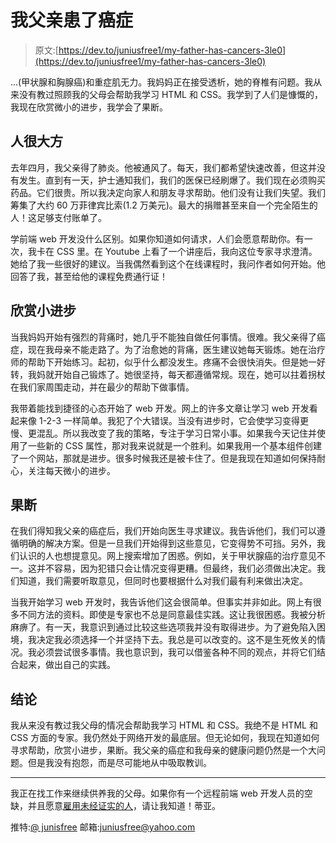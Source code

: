 # 我父亲患了癌症

> 原文:[https://dev.to/juniusfree1/my-father-has-cancers-3le0](https://dev.to/juniusfree1/my-father-has-cancers-3le0)

...(甲状腺和胸腺癌)和重症肌无力。我妈妈正在接受透析，她的脊椎有问题。我从来没有教过照顾我的父母会帮助我学习 HTML 和 CSS。我学到了人们是慷慨的，我现在欣赏微小的进步，我学会了果断。

## **人很大方**

去年四月，我父亲得了肺炎。他被通风了。每天，我们都希望快速改善，但这并没有发生。直到有一天，护士通知我们，我们的医保已经刷爆了。我们现在必须购买药品。它们很贵。所以我决定向家人和朋友寻求帮助。他们没有让我们失望。我们筹集了大约 60 万菲律宾比索(1.2 万美元)。最大的捐赠甚至来自一个完全陌生的人！这足够支付账单了。

学前端 web 开发没什么区别。如果你知道如何请求，人们会愿意帮助你。有一次，我卡在 CSS 里。在 Youtube 上看了一个讲座后，我向这位专家寻求澄清。她给了我一些很好的建议。当我偶然看到这个在线课程时，我问作者如何开始。他回答了我，甚至给他的课程免费通行证！

## **欣赏小进步**

当我妈妈开始有强烈的背痛时，她几乎不能独自做任何事情。很难。我父亲得了癌症，现在我母亲不能走路了。为了治愈她的背痛，医生建议她每天锻炼。她在治疗师的帮助下开始练习。起初，似乎什么都没发生。疼痛不会很快消失。但是她一好转，我妈就开始自己锻炼了。她很坚持，每天都遵循常规。现在，她可以拄着拐杖在我们家周围走动，并在最少的帮助下做事情。

我带着能找到捷径的心态开始了 web 开发。网上的许多文章让学习 web 开发看起来像 1-2-3 一样简单。我犯了个大错误。当没有进步时，它会使学习变得更慢、更混乱。所以我改变了我的策略，专注于学习日常小事。如果我今天记住并使用了一些新的 CSS 属性，那对我来说就是一个胜利。如果我用一个基本组件创建了一个网站，那就是进步。很多时候我还是被卡住了。但是我现在知道如何保持耐心，关注每天微小的进步。

## **果断**

在我们得知我父亲的癌症后，我们开始向医生寻求建议。我告诉他们，我们可以遵循明确的解决方案。但是一旦我们开始得到这些意见，它变得势不可挡。另外，我们认识的人也想提意见。网上搜索增加了困惑。例如，关于甲状腺癌的治疗意见不一。这并不容易，因为犯错只会让情况变得更糟。但最终，我们必须做出决定。我们知道，我们需要听取意见，但同时也要根据什么对我们最有利来做出决定。

当我开始学习 web 开发时，我告诉他们这会很简单。但事实并非如此。网上有很多不同方法的资料。即使是专家也不总是同意最佳实践。这让我很困惑。我被分析麻痹了。有一天，我意识到通过比较这些选项我并没有取得进步。为了避免陷入困境，我决定我必须选择一个并坚持下去。我总是可以改变的。这不是生死攸关的情况。我必须尝试很多事情。我也意识到，我可以借鉴各种不同的观点，并将它们结合起来，做出自己的实践。

## **结论**

我从来没有教过我父母的情况会帮助我学习 HTML 和 CSS。我绝不是 HTML 和 CSS 方面的专家。我仍然处于网络开发的最底层。但无论如何，我现在知道如何寻求帮助，欣赏小进步，果断。我父亲的癌症和我母亲的健康问题仍然是一个大问题。但是我没有抱怨，而是尽可能地从中吸取教训。

* * *

我正在找工作来继续供养我的父母。如果你有一个远程前端 web 开发人员的空缺，并且愿意[雇用未经证实的人](https://leonardofed.io/blog/startups-hiring.html)，请让我知道！蒂亚。

推特:[@ junisfree](https://twitter.com/juniusfree)
邮箱:[juniusfree@yahoo.com](mailto:juniusfree@yahoo.com)